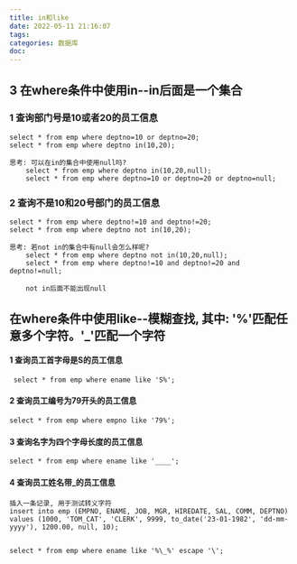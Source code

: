 ```yaml
---
title: in和like
date: 2022-05-11 21:16:07
tags:
categories: 数据库
doc:
---
```




## 3 在where条件中使用in--in后面是一个集合

### 1 查询部门号是10或者20的员工信息

```
select * from emp where deptno=10 or deptno=20;
select * from emp where deptno in(10,20);

思考: 可以在in的集合中使用null吗?
	select * from emp where deptno in(10,20,null);
	select * from emp where deptno=10 or deptno=20 or deptno=null;
```



### 2 查询不是10和20号部门的员工信息

```
select * from emp where deptno!=10 and deptno!=20;
select * from emp where deptno not in(10,20);
			  
思考: 若not in的集合中有null会怎么样呢?
	select * from emp where deptno not in(10,20,null);
	select * from emp where deptno!=10 and deptno!=20 and deptno!=null;
			  
	not in后面不能出现null
```



## 在where条件中使用like--模糊查找, 其中: '%'匹配任意多个字符。'_'匹配一个字符

#### 1 查询员工首字母是S的员工信息

```
 select * from emp where ename like 'S%';	 
```



#### 2 查询员工编号为79开头的员工信息

```
select * from emp where empno like '79%'; 
```



#### 3 查询名字为四个字母长度的员工信息

```
select * from emp where ename like '____'; 
```



####    4 查询员工姓名带_的员工信息

```
插入一条记录, 用于测试转义字符
insert into emp (EMPNO, ENAME, JOB, MGR, HIREDATE, SAL, COMM, DEPTNO)
values (1000, 'TOM_CAT', 'CLERK', 9999, to_date('23-01-1982', 'dd-mm-yyyy'), 1200.00, null, 10);   
		 

select * from emp where ename like '%\_%' escape '\'; 
```



​	


